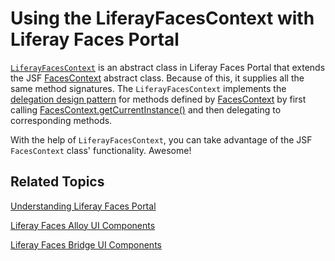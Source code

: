 # Using the LiferayFacesContext with Liferay Faces Portal [](id=using-the-liferayfacescontext-with-liferay-faces-portal)

[`LiferayFacesContext`](https://github.com/liferay/liferay-faces/blob/3.2.4-ga5/portal/src/main/java/com/liferay/faces/portal/context/LiferayFacesContext.java)
is an abstract class in Liferay Faces Portal that extends the JSF
[FacesContext](http://docs.oracle.com/cd/E17802_01/j2ee/javaee/javaserverfaces/2.0/docs/api/javax/faces/context/FacesContext.html)
abstract class. Because of this, it supplies all the same method signatures. The
`LiferayFacesContext` implements the [delegation design
pattern](http://en.wikipedia.org/wiki/Delegation_pattern) for methods defined by
[FacesContext](http://docs.oracle.com/cd/E17802_01/j2ee/javaee/javaserverfaces/2.0/docs/api/javax/faces/context/FacesContext.html)
by first calling
[FacesContext.getCurrentInstance()](http://docs.oracle.com/cd/E17802_01/j2ee/javaee/javaserverfaces/2.0/docs/api/javax/faces/context/FacesContext.html#getCurrentInstance\(\))
and then delegating to corresponding methods. 

With the help of `LiferayFacesContext`, you can take advantage of the JSF
`FacesContext` class' functionality. Awesome! 

## Related Topics [](id=related-topics)

[Understanding Liferay Faces Portal](/develop/tutorials/-/knowledge_base/6-2/understanding-liferay-faces-portal)

[Liferay Faces Alloy UI Components](/develop/tutorials/-/knowledge_base/6-2/liferay-faces-alloy-ui-components)

[Liferay Faces Bridge UI Components](/develop/tutorials/-/knowledge_base/6-2/liferay-faces-bridge-ui-components)
